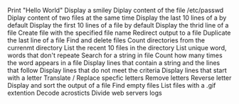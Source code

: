 Print "Hello World"
Display a smiley
Diplay content of the file /etc/passwd
Diplay content of two files at the same time
Display the last 10 lines of a by default
Display the first 10 lines of a file by default
Display the thrid line of a file
Create file with the specified file name
Redirect output to a file
Duplicate the last line of a file
Find and delete files
Count directories from the currenmt directory
List the recent 10 files in the directory
List unique word, words that don't repeate
Search for a string in  file
Count how many times the word appears in a file
Display lines that contain a string and the lines that follow
Display lines that do not meet the criteria
Display lines that start with a letter
Translate / Replace specfic letters
Remove letters
Reverse letter
Display and sort the output of a file
Find empty files
List files with a .gif extention
Decode acrosticts
Divide web servers logs
